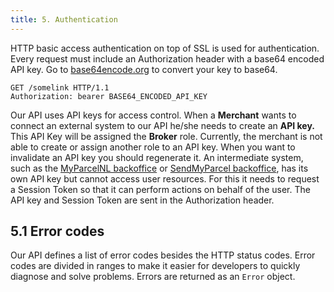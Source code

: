 ```yaml
---
title: 5. Authentication
---
```


HTTP basic access authentication on top of SSL is used for authentication. Every
request must include an Authorization header with a base64 encoded API key. Go
to [base64encode.org](https://www.base64encode.org/) to convert your key to
base64.

```
GET /somelink HTTP/1.1
Authorization: bearer BASE64_ENCODED_API_KEY
```

Our API uses API keys for access control. When a **Merchant** wants to connect
an external system to our API he/she needs to create an **API key.** This API
Key will be assigned the **Broker** role. Currently, the merchant is not able to
create or assign another role to an API key. When you want to invalidate an API
key you should regenerate it. An intermediate system, such as
the [MyParcelNL backoffice] or [SendMyParcel backoffice], has its own API key
but cannot access user resources. For this it needs to request a Session Token
so that it can perform actions on behalf of the user. The API key and Session
Token are sent in the Authorization header.

## 5.1 Error codes

Our API defines a list of error codes besides the HTTP status codes. Error codes
are divided in ranges to make it easier for developers to quickly diagnose and
solve problems. Errors are returned as an `Error` object.

[MyParcelNL backoffice]: https://backoffice.myparcel.nl/
[SendMyParcel backoffice]: https://backoffice.sendmyparcel.be
